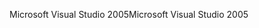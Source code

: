 <span data-ttu-id="dd4a4-101">Microsoft Visual Studio 2005</span><span class="sxs-lookup"><span data-stu-id="dd4a4-101">Microsoft Visual Studio 2005</span></span>
